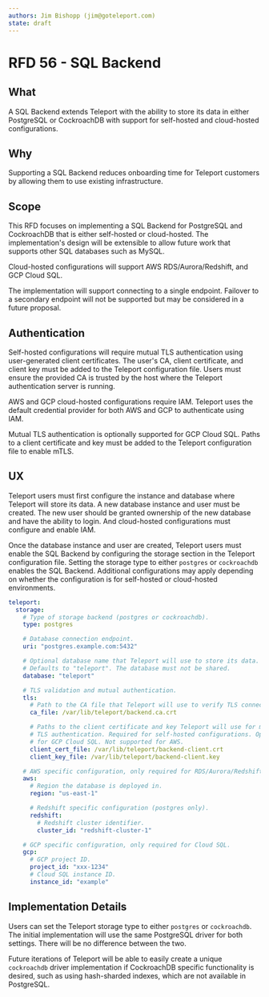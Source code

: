 ```yaml
---
authors: Jim Bishopp (jim@goteleport.com)
state: draft
---
```


# RFD 56 - SQL Backend


## What

A SQL Backend extends Teleport with the ability to store its data in either
PostgreSQL or CockroachDB with support for self-hosted and cloud-hosted 
configurations.


## Why

Supporting a SQL Backend reduces onboarding time for Teleport customers by
allowing them to use existing infrastructure.


## Scope

This RFD focuses on implementing a SQL Backend for PostgreSQL and CockroachDB
that is either self-hosted or cloud-hosted. The implementation's design will
be extensible to allow future work that supports other SQL databases such as
MySQL.

Cloud-hosted configurations will support AWS RDS/Aurora/Redshift, and GCP Cloud SQL.

The implementation will support connecting to a single endpoint. Failover to
a secondary endpoint will not be supported but may be considered in a future
proposal.


## Authentication

Self-hosted configurations will require mutual TLS authentication using
user-generated client certificates. The user's CA, client certificate, and
client key must be added to the Teleport configuration file. Users must ensure
the provided CA is trusted by the host where the Teleport authentication server
is running.

AWS and GCP cloud-hosted configurations require IAM. Teleport uses the
default credential provider for both AWS and GCP to authenticate using IAM.

Mutual TLS authentication is optionally supported for GCP Cloud SQL.
Paths to a client certificate and key must be added to the Teleport
configuration file to enable mTLS.


## UX

Teleport users must first configure the instance and database where Teleport will 
store its data. A new database instance and user must be created. The new user
should be granted ownership of the new database and have the ability to login.
And cloud-hosted configurations must configure and enable IAM.

Once the database instance and user are created, Teleport users must enable the
SQL Backend by configuring the storage section in the Teleport configuration
file. Setting the storage type to either `postgres` or `cockroachdb` enables the
SQL Backend. Additional configurations may apply depending on whether the
configuration is for self-hosted or cloud-hosted environments.

```yaml
teleport:
  storage:
    # Type of storage backend (postgres or cockroachdb).
    type: postgres

    # Database connection endpoint.
    uri: "postgres.example.com:5432"

    # Optional database name that Teleport will use to store its data.
    # Defaults to "teleport". The database must not be shared.
    database: "teleport"

    # TLS validation and mutual authentication.
    tls:
      # Path to the CA file that Teleport will use to verify TLS connections.
      ca_file: /var/lib/teleport/backend.ca.crt

      # Paths to the client certificate and key Teleport will use for mutual
      # TLS authentication. Required for self-hosted configurations. Optional
      # for GCP Cloud SQL. Not supported for AWS.
      client_cert_file: /var/lib/teleport/backend-client.crt
      client_key_file: /var/lib/teleport/backend-client.key

    # AWS specific configuration, only required for RDS/Aurora/Redshift.
    aws:
      # Region the database is deployed in.
      region: "us-east-1"

      # Redshift specific configuration (postgres only).
      redshift:
        # Redshift cluster identifier.
        cluster_id: "redshift-cluster-1"

    # GCP specific configuration, only required for Cloud SQL.
    gcp:
      # GCP project ID.
      project_id: "xxx-1234"
      # Cloud SQL instance ID.
      instance_id: "example"
```

## Implementation Details

Users can set the Teleport storage type to either `postgres` or `cockroachdb`.
The initial implementation will use the same PostgreSQL driver for both settings.
There will be no difference between the two.

Future iterations of Teleport will be able to easily create a unique `cockroachdb`
driver implementation if CockroachDB specific functionality is desired, such as
using hash-sharded indexes, which are not available in PostgreSQL.

